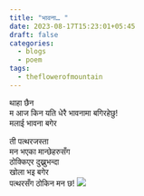 ```yaml
---
title: "भावना… "
date: 2023-08-17T15:23:01+05:45
draft: false
categories:
  - blogs
  - poem
tags:
  - theflowerofmountain
---
```

 
थाहा छैन  
म आज किन  <!--more-->
यति धेरै भावनामा बगिरहेछु!  
मलाई भावना बगेर  

ती पत्थरजस्ता  
मन भएका मान्छेहरुसँग  
ठोक्किएर दुख्नुभन्दा  
खोला भइ बगेर  
पत्थरसँग ठोकिन मन छ!
![](https://biochemicalmind.wordpress.com/wp-content/uploads/2023/01/screenshot_2023-01-27-09-02-36-06_1c337646f29875672b5a61192b9010f9.jpg)
